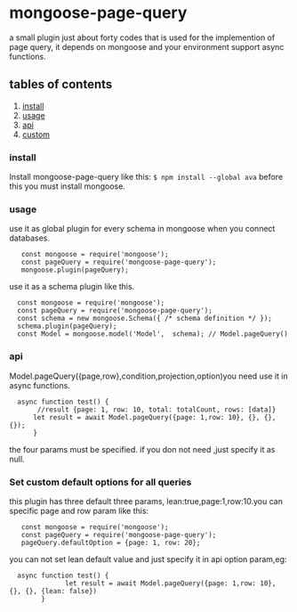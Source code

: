 # mongoose-page-query
a small plugin just about forty codes that is used for the implemention of page query,
it depends on mongoose and your environment support async functions.

## tables of contents
   1. [install](#install)
   2. [usage](#usage)
   3. [api](#api)
   4. [custom](#custom)

### install 
   <span id='install'></span>Install mongoose-page-query like this:
  `$ npm install --global ava`
  before this you must install mongoose.
### usage
  <span id='usage'></span>use it as global plugin for every schema in mongoose when you connect databases.
  ````
     const mongoose = require('mongoose');
     const pageQuery = require('mongoose-page-query');
     mongoose.plugin(pageQuery);
   ```` 
  use it as a schema plugin like this.
  ````
    const mongoose = require('mongoose');
    const pageQuery = require('mongoose-page-query');
    const schema = new mongoose.Schema({ /* schema definition */ });
    schema.plugin(pageQuery); 
    const Model = mongoose.model('Model',  schema); // Model.pageQuery()
  ````
### api    
   <span id='api'></span>Model.pageQuery({page,row},condition,projection,option)you need use it in async functions.
   ````
     async function test() {
          //result {page: 1, row: 10, total: totalCount, rows: [data]}
         let result = await Model.pageQuery({page: 1,row: 10}, {}, {}, {});
         }  
   ````
   the four params must be specified. if you don not need ,just specify
       it as null.
                          
### Set custom default options for all queries 
   <span id='custom'></span>this plugin has three default three params,
   lean:true,page:1,row:10.you can specific page and row param like this:
   ````  
      const mongoose = require('mongoose');
      const pageQuery = require('mongoose-page-query');
      pageQuery.defaultOption = {page: 1, row: 20};
   ````
   you can not set lean default value and just specify it in api option param,eg:
   ````
     async function test() {
                 let result = await Model.pageQuery({page: 1,row: 10}, {}, {}, {lean: false})
           }  
   ````
    

      
